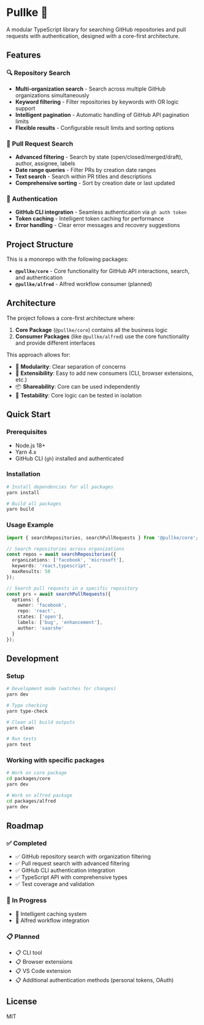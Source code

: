 # Pullke 🍗

A modular TypeScript library for searching GitHub repositories and pull requests with authentication, designed with a core-first architecture.

## Features

### 🔍 Repository Search
- **Multi-organization search** - Search across multiple GitHub organizations simultaneously
- **Keyword filtering** - Filter repositories by keywords with OR logic support
- **Intelligent pagination** - Automatic handling of GitHub API pagination limits
- **Flexible results** - Configurable result limits and sorting options

### 🔀 Pull Request Search  
- **Advanced filtering** - Search by state (open/closed/merged/draft), author, assignee, labels
- **Date range queries** - Filter PRs by creation date ranges
- **Text search** - Search within PR titles and descriptions
- **Comprehensive sorting** - Sort by creation date or last updated

### 🔐 Authentication
- **GitHub CLI integration** - Seamless authentication via `gh auth token`
- **Token caching** - Intelligent token caching for performance
- **Error handling** - Clear error messages and recovery suggestions

## Project Structure

This is a monorepo with the following packages:

- **`@pullke/core`** - Core functionality for GitHub API interactions, search, and authentication
- **`@pullke/alfred`** - Alfred workflow consumer (planned)

## Architecture

The project follows a core-first architecture where:

1. **Core Package** (`@pullke/core`) contains all the business logic
2. **Consumer Packages** (like `@pullke/alfred`) use the core functionality and provide different interfaces

This approach allows for:

- 🎯 **Modularity**: Clear separation of concerns
- 🔧 **Extensibility**: Easy to add new consumers (CLI, browser extensions, etc.)
- 📦 **Shareability**: Core can be used independently
- 🧪 **Testability**: Core logic can be tested in isolation

## Quick Start

### Prerequisites

- Node.js 18+
- Yarn 4.x
- GitHub CLI (`gh`) installed and authenticated

### Installation

```bash
# Install dependencies for all packages
yarn install

# Build all packages
yarn build
```

### Usage Example

```typescript
import { searchRepositories, searchPullRequests } from '@pullke/core';

// Search repositories across organizations
const repos = await searchRepositories({
  organizations: ['facebook', 'microsoft'],
  keywords: 'react,typescript',
  maxResults: 50
});

// Search pull requests in a specific repository
const prs = await searchPullRequests({
  options: {
    owner: 'facebook',
    repo: 'react',
    states: ['open'],
    labels: ['bug', 'enhancement'],
    author: 'saarshe'
  }
});
```

## Development

### Setup

```bash
# Development mode (watches for changes)
yarn dev

# Type checking
yarn type-check

# Clean all build outputs
yarn clean

# Run tests
yarn test
```

### Working with specific packages

```bash
# Work on core package
cd packages/core
yarn dev

# Work on alfred package
cd packages/alfred
yarn dev
```

## Roadmap

### ✅ Completed
- ✅ GitHub repository search with organization filtering
- ✅ Pull request search with advanced filtering
- ✅ GitHub CLI authentication integration
- ✅ TypeScript API with comprehensive types
- ✅ Test coverage and validation

### 🚧 In Progress
- 🚧 Intelligent caching system
- 🚧 Alfred workflow integration

### 📋 Planned
- 📋 CLI tool
- 📋 Browser extensions
- 📋 VS Code extension
- 📋 Additional authentication methods (personal tokens, OAuth)

## License

MIT

